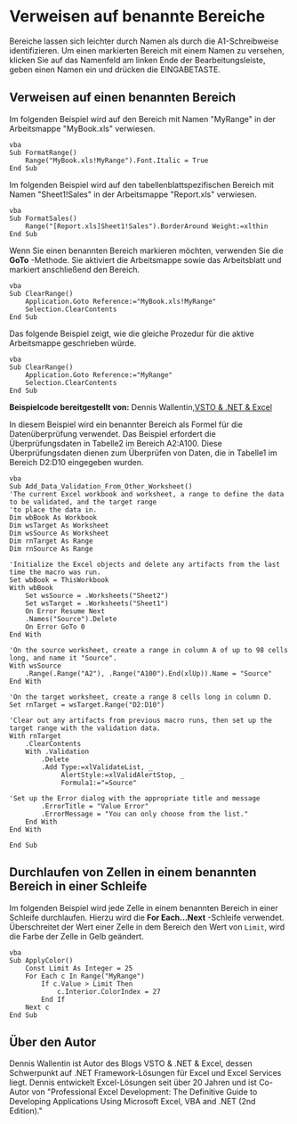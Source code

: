 
# Verweisen auf benannte Bereiche

Bereiche lassen sich leichter durch Namen als durch die A1-Schreibweise identifizieren. Um einen markierten Bereich mit einem Namen zu versehen, klicken Sie auf das Namenfeld am linken Ende der Bearbeitungsleiste, geben einen Namen ein und drücken die EINGABETASTE.


## Verweisen auf einen benannten Bereich

Im folgenden Beispiel wird auf den Bereich mit Namen "MyRange" in der Arbeitsmappe "MyBook.xls" verwiesen.


```
vba
Sub FormatRange() 
    Range("MyBook.xls!MyRange").Font.Italic = True 
End Sub
```

Im folgenden Beispiel wird auf den tabellenblattspezifischen Bereich mit Namen "Sheet1!Sales" in der Arbeitsmappe "Report.xls" verwiesen.




```
vba
Sub FormatSales() 
    Range("[Report.xls]Sheet1!Sales").BorderAround Weight:=xlthin 
End Sub
```

Wenn Sie einen benannten Bereich markieren möchten, verwenden Sie die  **GoTo** -Methode. Sie aktiviert die Arbeitsmappe sowie das Arbeitsblatt und markiert anschließend den Bereich.




```
vba
Sub ClearRange() 
    Application.Goto Reference:="MyBook.xls!MyRange" 
    Selection.ClearContents 
End Sub
```

Das folgende Beispiel zeigt, wie die gleiche Prozedur für die aktive Arbeitsmappe geschrieben würde.




```
vba
Sub ClearRange() 
    Application.Goto Reference:="MyRange" 
    Selection.ClearContents 
End Sub
```

 **Beispielcode bereitgestellt von:** Dennis Wallentin,[VSTO &amp; .NET &amp; Excel](http://xldennis.wordpress.com/)

In diesem Beispiel wird ein benannter Bereich als Formel für die Datenüberprüfung verwendet. Das Beispiel erfordert die Überprüfungsdaten in Tabelle2 im Bereich A2:A100. Diese Überprüfungsdaten dienen zum Überprüfen von Daten, die in Tabelle1 im Bereich D2:D10 eingegeben wurden.




```
vba
Sub Add_Data_Validation_From_Other_Worksheet()
'The current Excel workbook and worksheet, a range to define the data to be validated, and the target range
'to place the data in.
Dim wbBook As Workbook
Dim wsTarget As Worksheet
Dim wsSource As Worksheet
Dim rnTarget As Range
Dim rnSource As Range

'Initialize the Excel objects and delete any artifacts from the last time the macro was run.
Set wbBook = ThisWorkbook
With wbBook
    Set wsSource = .Worksheets("Sheet2")
    Set wsTarget = .Worksheets("Sheet1")
    On Error Resume Next
    .Names("Source").Delete
    On Error GoTo 0
End With

'On the source worksheet, create a range in column A of up to 98 cells long, and name it "Source".
With wsSource
    .Range(.Range("A2"), .Range("A100").End(xlUp)).Name = "Source"
End With

'On the target worksheet, create a range 8 cells long in column D.
Set rnTarget = wsTarget.Range("D2:D10")

'Clear out any artifacts from previous macro runs, then set up the target range with the validation data.
With rnTarget
    .ClearContents
    With .Validation
        .Delete
        .Add Type:=xlValidateList, _
             AlertStyle:=xlValidAlertStop, _
             Formula1:="=Source"
        
'Set up the Error dialog with the appropriate title and message
        .ErrorTitle = "Value Error"
        .ErrorMessage = "You can only choose from the list."
    End With
End With

End Sub
```


## Durchlaufen von Zellen in einem benannten Bereich in einer Schleife

Im folgenden Beispiel wird jede Zelle in einem benannten Bereich in einer Schleife durchlaufen. Hierzu wird die  **For Each...Next** -Schleife verwendet. Überschreitet der Wert einer Zelle in dem Bereich den Wert von `Limit`, wird die Farbe der Zelle in Gelb geändert.


```
vba
Sub ApplyColor() 
    Const Limit As Integer = 25 
    For Each c In Range("MyRange") 
        If c.Value > Limit Then 
            c.Interior.ColorIndex = 27 
        End If 
    Next c 
End Sub
```


## Über den Autor
<a name="AboutContributor"> </a>

Dennis Wallentin ist Autor des Blogs VSTO &amp; .NET &amp; Excel, dessen Schwerpunkt auf .NET Framework-Lösungen für Excel und Excel Services liegt. Dennis entwickelt Excel-Lösungen seit über 20 Jahren und ist Co-Autor von "Professional Excel Development: The Definitive Guide to Developing Applications Using Microsoft Excel, VBA and .NET (2nd Edition)."

